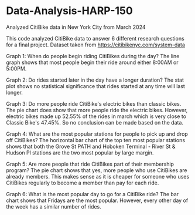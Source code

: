 # Data-Analysis-HARP-150
Analyzed CitiBike data in New York City from March 2024

This code analyzed CitiBike data to answer 6 different research questions for a final project.
Dataset taken from https://citibikenyc.com/system-data 

Graph 1:
When do people begin riding CitiBikes during the day?
The line graph shows that most people begin their ride around either 8:00AM or 5:00PM.

Graph 2:
Do rides started later in the day have a longer duration?
The stat plot shows no statistical significance that rides started at any time will last longer.

Graph 3:
Do more people ride CitiBike's electric bikes than classic bikes.
The pie chart does show that more people ride the electric bikes. However, electric bikes made up 52.55% of the rides in march which is very close to Classic Bike's 47.45%. So no conclusion can be made based on the data.

Graph 4:
What are the most popular stations for people to pick up and drop off CitiBikes?
The horizontal bar chart of the top ten most popular stations shows that both the Grove St PATH and Hoboken Terminal - River St & Hudson Pl stations are the two most popular by  large margin.

Graph 5:
Are more people that ride CitiBikes part of their membership program?
The pie chart shows that yes, more people who use CitiBikes are already members. This makes sense as it is cheaper for someone who uses CitiBikes regularly to become a member than pay for each ride.

Graph 6:
What is the most popular day to go for a CitiBike ride?
The bar chart shows that Fridays are the most popular. However, every other day of the week has a similar number of rides.
